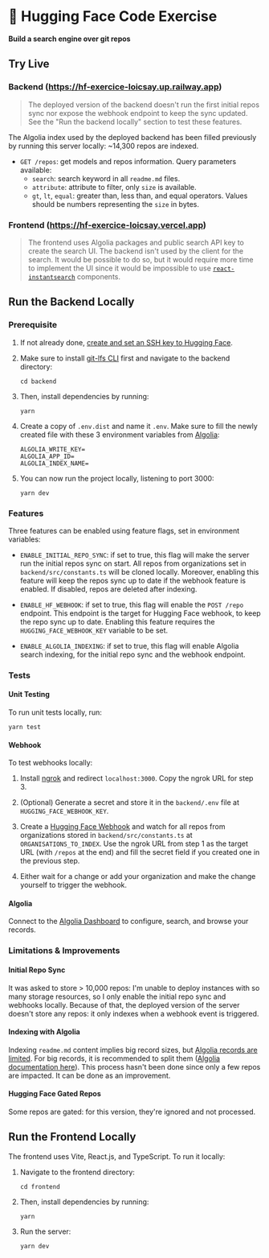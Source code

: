 # 🤗 Hugging Face Code Exercise

**Build a search engine over git repos**

## Try Live

### Backend (https://hf-exercice-loicsay.up.railway.app)

> The deployed version of the backend doesn't run the first initial repos sync nor expose the webhook endpoint to keep the sync updated. See the "Run the backend locally" section to test these features.

The Algolia index used by the deployed backend has been filled previously by running this server locally: ~14,300 repos are indexed.

- `GET /repos`: get models and repos information. Query parameters available:
  - `search`: search keyword in all `readme.md` files.
  - `attribute`: attribute to filter, only `size` is available.
  - `gt`, `lt`, `equal`: greater than, less than, and equal operators. Values should be numbers representing the `size` in bytes.

### Frontend (https://hf-exercice-loicsay.vercel.app)

> The frontend uses Algolia packages and public search API key to create the search UI. The backend isn't used by the client for the search. It would be possible to do so, but it would require more time to implement the UI since it would be impossible to use [`react-instantsearch`](https://www.algolia.com/doc/guides/building-search-ui/what-is-instantsearch/react/) components.

## Run the Backend Locally

### Prerequisite

1. If not already done, [create and set an SSH key to Hugging Face](https://huggingface.co/docs/hub/en/security-git-ssh).

2. Make sure to install [git-lfs CLI](https://git-lfs.com) first and navigate to the backend directory:

   ```
   cd backend
   ```

3. Then, install dependencies by running:

   ```
   yarn
   ```

4. Create a copy of `.env.dist` and name it `.env`. Make sure to fill the newly created file with these 3 environment variables from [Algolia](https://www.algolia.com/doc/guides/getting-started/what-is-algolia/):

   ```
   ALGOLIA_WRITE_KEY=
   ALGOLIA_APP_ID=
   ALGOLIA_INDEX_NAME=
   ```

5. You can now run the project locally, listening to port 3000:

   ```
   yarn dev
   ```

### Features

Three features can be enabled using feature flags, set in environment variables:

- `ENABLE_INITIAL_REPO_SYNC`: if set to true, this flag will make the server run the initial repos sync on start. All repos from organizations set in `backend/src/constants.ts` will be cloned locally. Moreover, enabling this feature will keep the repos sync up to date if the webhook feature is enabled. If disabled, repos are deleted after indexing.

- `ENABLE_HF_WEBHOOK`: if set to true, this flag will enable the `POST /repo` endpoint. This endpoint is the target for Hugging Face webhook, to keep the repo sync up to date. Enabling this feature requires the `HUGGING_FACE_WEBHOOK_KEY` variable to be set.

- `ENABLE_ALGOLIA_INDEXING`: if set to true, this flag will enable Algolia search indexing, for the initial repo sync and the webhook endpoint.

### Tests

#### Unit Testing

To run unit tests locally, run:

```
yarn test
```

#### Webhook

To test webhooks locally:

1. Install [ngrok](https://ngrok.com) and redirect `localhost:3000`. Copy the ngrok URL for step 3.

2. (Optional) Generate a secret and store it in the `backend/.env` file at `HUGGING_FACE_WEBHOOK_KEY`.

3. Create a [Hugging Face Webhook](https://huggingface.co/docs/hub/en/webhooks) and watch for all repos from organizations stored in `backend/src/constants.ts` at `ORGANISATIONS_TO_INDEX`. Use the ngrok URL from step 1 as the target URL (with `/repos` at the end) and fill the secret field if you created one in the previous step.

4. Either wait for a change or add your organization and make the change yourself to trigger the webhook.

#### Algolia

Connect to the [Algolia Dashboard](https://dashboard.algolia.com) to configure, search, and browse your records.

### Limitations & Improvements

#### Initial Repo Sync

It was asked to store > 10,000 repos: I'm unable to deploy instances with so many storage resources, so I only enable the initial repo sync and webhooks locally. Because of that, the deployed version of the server doesn't store any repos: it only indexes when a webhook event is triggered.

#### Indexing with Algolia

Indexing `readme.md` content implies big record sizes, but [Algolia records are limited](https://support.algolia.com/hc/en-us/articles/4406981897617-Is-there-a-size-limit-for-my-index-records). For big records, it is recommended to split them ([Algolia documentation here](https://www.algolia.com/doc/guides/sending-and-managing-data/prepare-your-data/how-to/indexing-long-documents/)). This process hasn't been done since only a few repos are impacted. It can be done as an improvement.

#### Hugging Face Gated Repos

Some repos are gated: for this version, they're ignored and not processed.

## Run the Frontend Locally

The frontend uses Vite, React.js, and TypeScript. To run it locally:

1. Navigate to the frontend directory:

   ```
   cd frontend
   ```

2. Then, install dependencies by running:

   ```
   yarn
   ```

3. Run the server:

   ```
   yarn dev
   ```
